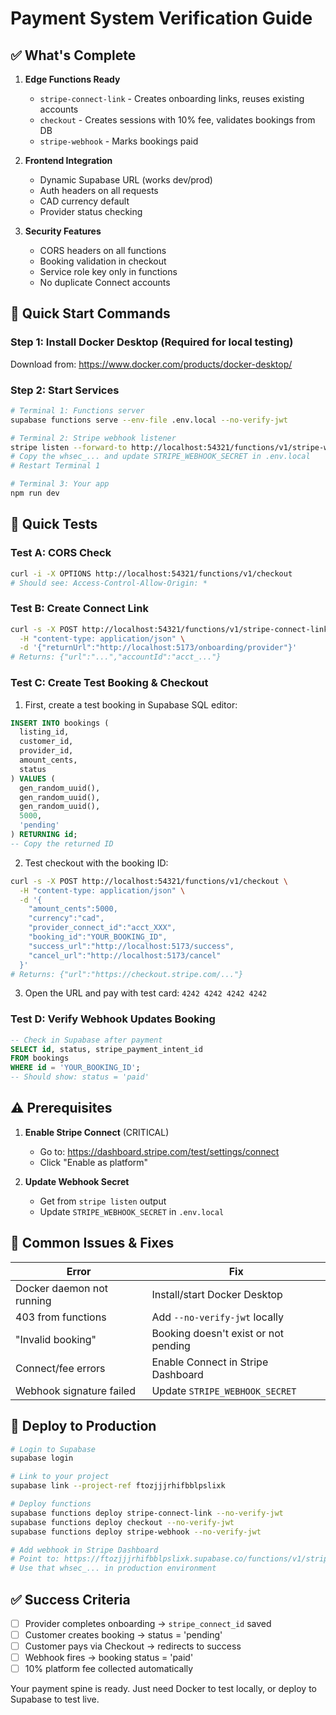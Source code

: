 # Payment System Verification Guide

## ✅ What's Complete

1. **Edge Functions Ready**
   - `stripe-connect-link` - Creates onboarding links, reuses existing accounts
   - `checkout` - Creates sessions with 10% fee, validates bookings from DB
   - `stripe-webhook` - Marks bookings paid

2. **Frontend Integration**
   - Dynamic Supabase URL (works dev/prod)
   - Auth headers on all requests
   - CAD currency default
   - Provider status checking

3. **Security Features**
   - CORS headers on all functions
   - Booking validation in checkout
   - Service role key only in functions
   - No duplicate Connect accounts

## 🚀 Quick Start Commands

### Step 1: Install Docker Desktop (Required for local testing)
Download from: https://www.docker.com/products/docker-desktop/

### Step 2: Start Services

```bash
# Terminal 1: Functions server
supabase functions serve --env-file .env.local --no-verify-jwt

# Terminal 2: Stripe webhook listener
stripe listen --forward-to http://localhost:54321/functions/v1/stripe-webhook
# Copy the whsec_... and update STRIPE_WEBHOOK_SECRET in .env.local
# Restart Terminal 1

# Terminal 3: Your app
npm run dev
```

## 📝 Quick Tests

### Test A: CORS Check
```bash
curl -i -X OPTIONS http://localhost:54321/functions/v1/checkout
# Should see: Access-Control-Allow-Origin: *
```

### Test B: Create Connect Link
```bash
curl -s -X POST http://localhost:54321/functions/v1/stripe-connect-link \
  -H "content-type: application/json" \
  -d '{"returnUrl":"http://localhost:5173/onboarding/provider"}'
# Returns: {"url":"...","accountId":"acct_..."}
```

### Test C: Create Test Booking & Checkout

1. First, create a test booking in Supabase SQL editor:
```sql
INSERT INTO bookings (
  listing_id, 
  customer_id, 
  provider_id, 
  amount_cents, 
  status
) VALUES (
  gen_random_uuid(),
  gen_random_uuid(), 
  gen_random_uuid(),
  5000,
  'pending'
) RETURNING id;
-- Copy the returned ID
```

2. Test checkout with the booking ID:
```bash
curl -s -X POST http://localhost:54321/functions/v1/checkout \
  -H "content-type: application/json" \
  -d '{
    "amount_cents":5000,
    "currency":"cad",
    "provider_connect_id":"acct_XXX",
    "booking_id":"YOUR_BOOKING_ID",
    "success_url":"http://localhost:5173/success",
    "cancel_url":"http://localhost:5173/cancel"
  }'
# Returns: {"url":"https://checkout.stripe.com/..."}
```

3. Open the URL and pay with test card: `4242 4242 4242 4242`

### Test D: Verify Webhook Updates Booking
```sql
-- Check in Supabase after payment
SELECT id, status, stripe_payment_intent_id 
FROM bookings 
WHERE id = 'YOUR_BOOKING_ID';
-- Should show: status = 'paid'
```

## ⚠️ Prerequisites

1. **Enable Stripe Connect** (CRITICAL)
   - Go to: https://dashboard.stripe.com/test/settings/connect
   - Click "Enable as platform"

2. **Update Webhook Secret**
   - Get from `stripe listen` output
   - Update `STRIPE_WEBHOOK_SECRET` in `.env.local`

## 🚨 Common Issues & Fixes

| Error | Fix |
|-------|-----|
| Docker daemon not running | Install/start Docker Desktop |
| 403 from functions | Add `--no-verify-jwt` locally |
| "Invalid booking" | Booking doesn't exist or not pending |
| Connect/fee errors | Enable Connect in Stripe Dashboard |
| Webhook signature failed | Update `STRIPE_WEBHOOK_SECRET` |

## 🚢 Deploy to Production

```bash
# Login to Supabase
supabase login

# Link to your project
supabase link --project-ref ftozjjjrhifbblpslixk

# Deploy functions
supabase functions deploy stripe-connect-link --no-verify-jwt
supabase functions deploy checkout --no-verify-jwt
supabase functions deploy stripe-webhook --no-verify-jwt

# Add webhook in Stripe Dashboard
# Point to: https://ftozjjjrhifbblpslixk.supabase.co/functions/v1/stripe-webhook
# Use that whsec_... in production environment
```

## ✅ Success Criteria

- [ ] Provider completes onboarding → `stripe_connect_id` saved
- [ ] Customer creates booking → status = 'pending'
- [ ] Customer pays via Checkout → redirects to success
- [ ] Webhook fires → booking status = 'paid'
- [ ] 10% platform fee collected automatically

Your payment spine is ready. Just need Docker to test locally, or deploy to Supabase to test live.